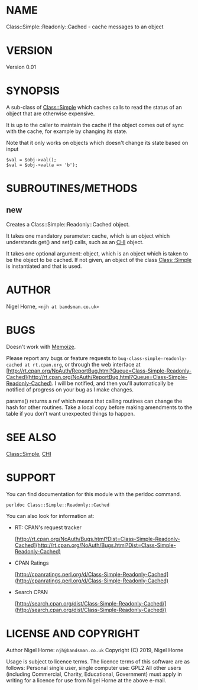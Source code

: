 # NAME

Class::Simple::Readonly::Cached - cache messages to an object

# VERSION

Version 0.01

# SYNOPSIS

A sub-class of [Class::Simple](https://metacpan.org/pod/Class::Simple) which caches calls to read
the status of an object that are otherwise expensive.

It is up to the caller to maintain the cache if the object comes out of sync with the cache,
for example by changing its state.

Note that it only works on objects which doesn't change its state based on input

    $val = $obj->val();
    $val = $obj->val(a => 'b');

# SUBROUTINES/METHODS

## new

Creates a Class::Simple::Readonly::Cached object.

It takes one mandatory parameter: cache,
which is an object which understands get() and set() calls,
such as an [CHI](https://metacpan.org/pod/CHI) object.

It takes one optional argument: object,
which is an object which is taken to be the object to be cached.
If not given, an object of the class [Class::Simple](https://metacpan.org/pod/Class::Simple) is instantiated
and that is used.

# AUTHOR

Nigel Horne, `<njh at bandsman.co.uk>`

# BUGS

Doesn't work with [Memoize](https://metacpan.org/pod/Memoize).

Please report any bugs or feature requests to `bug-class-simple-readonly-cached at rt.cpan.org`,
or through the web interface at
[http://rt.cpan.org/NoAuth/ReportBug.html?Queue=Class-Simple-Readonly-Cached](http://rt.cpan.org/NoAuth/ReportBug.html?Queue=Class-Simple-Readonly-Cached).
I will be notified, and then you'll
automatically be notified of progress on your bug as I make changes.

params() returns a ref which means that calling routines can change the hash
for other routines.
Take a local copy before making amendments to the table if you don't want unexpected
things to happen.

# SEE ALSO

[Class::Simple](https://metacpan.org/pod/Class::Simple), [CHI](https://metacpan.org/pod/CHI)

# SUPPORT

You can find documentation for this module with the perldoc command.

    perldoc Class::Simple::Readonly::Cached

You can also look for information at:

- RT: CPAN's request tracker

    [http://rt.cpan.org/NoAuth/Bugs.html?Dist=Class-Simple-Readonly-Cached](http://rt.cpan.org/NoAuth/Bugs.html?Dist=Class-Simple-Readonly-Cached)

- CPAN Ratings

    [http://cpanratings.perl.org/d/Class-Simple-Readonly-Cached](http://cpanratings.perl.org/d/Class-Simple-Readonly-Cached)

- Search CPAN

    [http://search.cpan.org/dist/Class-Simple-Readonly-Cached/](http://search.cpan.org/dist/Class-Simple-Readonly-Cached/)

# LICENSE AND COPYRIGHT

Author Nigel Horne: `njh@bandsman.co.uk`
Copyright (C) 2019, Nigel Horne

Usage is subject to licence terms.
The licence terms of this software are as follows:
Personal single user, single computer use: GPL2
All other users (including Commercial, Charity, Educational, Government)
must apply in writing for a licence for use from Nigel Horne at the
above e-mail.
